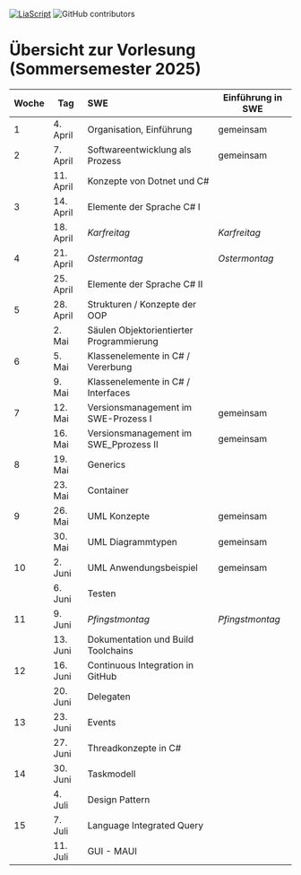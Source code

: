 [![LiaScript](https://raw.githubusercontent.com/LiaScript/LiaScript/master/badges/course.svg)](https://LiaScript.github.io/course/?URL) ![GitHub contributors](https://img.shields.io/github/contributors/TUBAF-IfI-LiaScript/VL_Softwareentwicklung)

# Übersicht zur Vorlesung (Sommersemester 2025)

| Woche | Tag       | SWE                                               | Einführung in SWE |
| :---- | --------- | :------------------------------------------------ |-------------------|
| 1     | 4. April  | Organisation, Einführung                          |gemeinsam          |
| 2     | 7. April  | Softwareentwicklung als Prozess                   |gemeinsam          |
|       | 11. April | Konzepte von Dotnet und C#                        |                   |
| 3     | 14. April | Elemente der Sprache C# I                         |                   |
|       | 18. April | _Karfreitag_                                      |_Karfreitag_       |
| 4     | 21. April | _Ostermontag_                                     |_Ostermontag_      |
|       | 25. April | Elemente der Sprache C# II                        |                   |
| 5     | 28. April | Strukturen / Konzepte der OOP                     |                   |
|       | 2. Mai    | Säulen Objektorientierter Programmierung          |                   |
| 6     | 5. Mai    | Klassenelemente in C#  / Vererbung                |                   |
|       | 9. Mai    | Klassenelemente in C#  / Interfaces               |                   |
| 7     | 12. Mai   | Versionsmanagement im SWE-Prozess I               |gemeinsam          |
|       | 16. Mai   | Versionsmanagement im SWE_Pprozess II             |gemeinsam          |
| 8     | 19. Mai   | Generics                                          |                   |
|       | 23. Mai   | Container                                         |                   |
| 9     | 26. Mai   | UML Konzepte                                      |gemeinsam          |
|       | 30. Mai   | UML Diagrammtypen                                 |gemeinsam          |
| 10    | 2. Juni   | UML Anwendungsbeispiel                            |gemeinsam          |
|       | 6. Juni   | Testen                                            |                   | 
| 11    | 9. Juni   | _Pfingstmontag_                                   | _Pfingstmontag_   |
|       | 13. Juni  | Dokumentation und Build Toolchains                |                   |
| 12    | 16. Juni  | Continuous Integration in GitHub                  |                   |
|       | 20. Juni  | Delegaten                                         |                   |
| 13    | 23. Juni  | Events                                            |                   |
|       | 27. Juni  | Threadkonzepte in C#                              |                   |
| 14    | 30. Juni  | Taskmodell                                        |                   |
|       | 4. Juli   | Design Pattern                                    |                   |
| 15    | 7. Juli   | Language Integrated Query                         |                   |
|       | 11. Juli  | GUI - MAUI                                        |                   |
